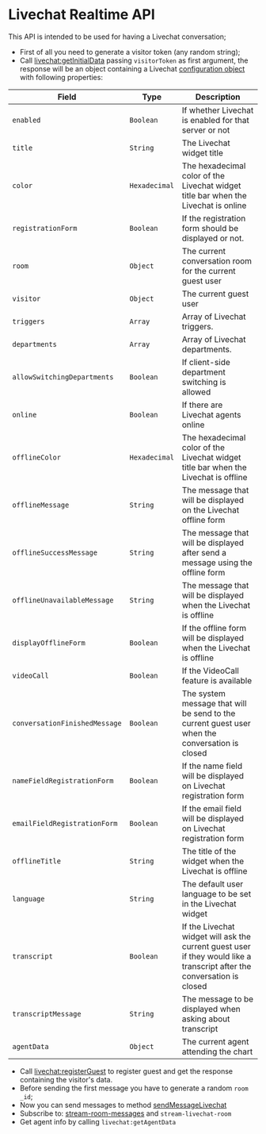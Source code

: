 # Livechat Realtime API

This API is intended to be used for having a Livechat conversation;

* First of all you need to generate a visitor token (any random string);
* Call [livechat:getInitialData](broken-reference) passing `visitorToken` as first argument, the response will be an object containing a Livechat [configuration object](broken-reference) with following properties:

| Field                         | Type          | Description                                                                                                             |
| ----------------------------- | ------------- | ----------------------------------------------------------------------------------------------------------------------- |
| `enabled`                     | `Boolean`     | If whether Livechat is enabled for that server or not                                                                   |
| `title`                       | `String`      | The Livechat widget title                                                                                               |
| `color`                       | `Hexadecimal` | The hexadecimal color of the Livechat widget title bar when the Livechat is online                                      |
| `registrationForm`            | `Boolean`     | If the registration form should be displayed or not.                                                                    |
| `room`                        | `Object`      | The current conversation room for the current guest user                                                                |
| `visitor`                     | `Object`      | The current guest user                                                                                                  |
| `triggers`                    | `Array`       | Array of Livechat triggers.                                                                                             |
| `departments`                 | `Array`       | Array of Livechat departments.                                                                                          |
| `allowSwitchingDepartments`   | `Boolean`     | If client-side department switching is allowed                                                                          |
| `online`                      | `Boolean`     | If there are Livechat agents online                                                                                     |
| `offlineColor`                | `Hexadecimal` | The hexadecimal color of the Livechat widget title bar when the Livechat is offline                                     |
| `offlineMessage`              | `String`      | The message that will be displayed on the Livechat offline form                                                         |
| `offlineSuccessMessage`       | `String`      | The message that will be displayed after send a message using the offline form                                          |
| `offlineUnavailableMessage`   | `String`      | The message that will be displayed when the Livechat is offline                                                         |
| `displayOfflineForm`          | `Boolean`     | If the offline form will be displayed when the Livechat is offline                                                      |
| `videoCall`                   | `Boolean`     | If the VideoCall feature is available                                                                                   |
| `conversationFinishedMessage` | `Boolean`     | The system message that will be send to the current guest user when the conversation is closed                          |
| `nameFieldRegistrationForm`   | `Boolean`     | If the name field will be displayed on Livechat registration form                                                       |
| `emailFieldRegistrationForm`  | `Boolean`     | If the email field will be displayed on Livechat registration form                                                      |
| `offlineTitle`                | `String`      | The title of the widget when the Livechat is offline                                                                    |
| `language`                    | `String`      | The default user language to be set in the Livechat widget                                                              |
| `transcript`                  | `Boolean`     | If the Livechat widget will ask the current guest user if they would like a transcript after the conversation is closed |
| `transcriptMessage`           | `String`      | The message to be displayed when asking about transcript                                                                |
| `agentData`                   | `Object`      | The current agent attending the chart                                                                                   |

* Call [livechat:registerGuest](broken-reference) to register guest and get the response containing the visitor's data.
* Before sending the first message you have to generate a random `room _id`;
* Now you can send messages to method [sendMessageLivechat](broken-reference)
* Subscribe to: [stream-room-messages](../subscriptions/stream-room-messages.md) and `stream-livechat-room`
* Get agent info by calling `livechat:getAgentData`

